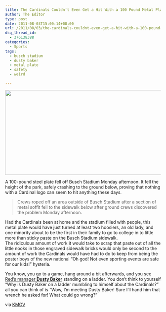 ```yaml
---
title: The Cardinals Couldn’t Even Get a Hit With a 100 Pound Metal Plate
author: The Editor
type: post
date: 2011-08-03T15:00:14+00:00
url: /2011/08/03/the-cardinals-couldnt-even-get-a-hit-with-a-100-pound-metal-plate/
dsq_thread_id:
  - 376138388
categories:
  - Sports
tags:
  - busch stadium
  - dusty baker
  - metal plate
  - safety
  - weird

---
```

[<img class="aligncenter size-full wp-image-9503" title="missouri-busch-stadium" src="http://media.punchingkitty.com/wordpress/2011/03/missouri-busch-stadium.jpeg" alt="" width="600" height="273" />][1]

A 100-pound steel plate fell off Busch Stadium Monday afternoon. It fell the height of the park, safely crashing to the ground below, proving that nothing with a Cardinal logo can seem to hit anything these days.

> Crews roped off an area outside of Busch Stadium after a section of metal soffit fell to the sidewalk below after ground crews discovered the problem Monday afternoon.

Had the Cardinals been at home and the stadium filled with people, this metal plate would have just turned at least two hoosiers, an old lady, and one minority about to be the first in their family to go to college in to little more than sticky paste on the Busch Stadium sidewalk. The ridiculous amount of work it would take to scrap that paste out of all the little nooks in those engraved sidewalk bricks would only be second to the amount of work the Cardinals would have had to do to keep from being the poster boys of the new national &#8220;Oh god! Not even sporting events are safe for our kids!&#8221; hysteria.

You know, you go to a game, hang around a bit afterwards, and you see <a href="http://en.wikipedia.org/wiki/Dusty_Baker" target="_blank">Red&#8217;s manager <strong>Dusty Baker</strong></a> standing on a ladder. You don&#8217;t think to yourself &#8220;Why is Dusty Baker on a ladder mumbling to himself about the Cardinals?&#8221; all you can think of is &#8220;Wow, I&#8217;m meeting Dusty Baker! Sure I&#8217;ll hand him that wrench he asked for! What could go wrong?&#8221;

via <a href="http://www.kmov.com/news/local/Portion-of-stadium-falls-to-sidewalk-below-126545353.html" target="_blank">KMOV</a>

 [1]: http://media.punchingkitty.com/wordpress/2011/03/missouri-busch-stadium.jpeg